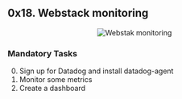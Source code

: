 ## 0x18. Webstack monitoring

<p align="center"><img src="https://th.bing.com/th/id/OIP.MUUcxaomktb6vt-bLH0usgHaD9?rs=1&pid=ImgDetMain" alt="Webstak monitoring" /></p>

### Mandatory Tasks
0. Sign up for Datadog and install datadog-agent
1. Monitor some metrics
2. Create a dashboard
